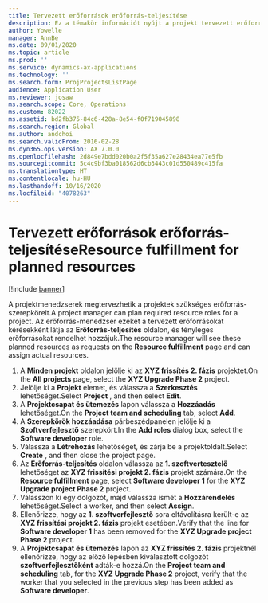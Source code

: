 ```yaml
---
title: Tervezett erőforrások erőforrás-teljesítése
description: Ez a témakör információt nyújt a projekt tervezett erőforrásairól.
author: Yowelle
manager: AnnBe
ms.date: 09/01/2020
ms.topic: article
ms.prod: ''
ms.service: dynamics-ax-applications
ms.technology: ''
ms.search.form: ProjProjectsListPage
audience: Application User
ms.reviewer: josaw
ms.search.scope: Core, Operations
ms.custom: 82022
ms.assetid: bd2fb375-84c6-428a-8e54-f0f719045898
ms.search.region: Global
ms.author: andchoi
ms.search.validFrom: 2016-02-28
ms.dyn365.ops.version: AX 7.0.0
ms.openlocfilehash: 2d849e7bdd020b0a2f5f35a627e28434ea77e5fb
ms.sourcegitcommit: 5c4c9bf3ba018562d6cb3443c01d550489c415fa
ms.translationtype: HT
ms.contentlocale: hu-HU
ms.lasthandoff: 10/16/2020
ms.locfileid: "4078263"
---
```

# <a name="resource-fulfillment-for-planned-resources"></a><span data-ttu-id="35e57-103">Tervezett erőforrások erőforrás-teljesítése</span><span class="sxs-lookup"><span data-stu-id="35e57-103">Resource fulfillment for planned resources</span></span>

[!include [banner](../includes/banner.md)]

<span data-ttu-id="35e57-104">A projektmenedzserek megtervezhetik a projektek szükséges erőforrás-szerepköreit.</span><span class="sxs-lookup"><span data-stu-id="35e57-104">A project manager can plan required resource roles for a project.</span></span> <span data-ttu-id="35e57-105">Az erőforrás-menedzser ezeket a tervezett erőforrásokat kérésekként látja az **Erőforrás-teljesítés** oldalon, és tényleges erőforrásokat rendelhet hozzájuk.</span><span class="sxs-lookup"><span data-stu-id="35e57-105">The resource manager will see these planned resources as requests on the **Resource fulfillment** page and can assign actual resources.</span></span>

1. <span data-ttu-id="35e57-106">A **Minden projekt** oldalon jelölje ki az **XYZ frissítés 2. fázis** projektet.</span><span class="sxs-lookup"><span data-stu-id="35e57-106">On the **All projects** page, select the **XYZ Upgrade Phase 2** project.</span></span>
2. <span data-ttu-id="35e57-107">Jelölje ki a **Projekt** elemet, és válassza a **Szerkesztés** lehetőséget.</span><span class="sxs-lookup"><span data-stu-id="35e57-107">Select **Project** , and then select **Edit**.</span></span>
3. <span data-ttu-id="35e57-108">A **Projektcsapat és ütemezés** lapon válassza a **Hozzáadás** lehetőséget.</span><span class="sxs-lookup"><span data-stu-id="35e57-108">On the **Project team and scheduling** tab, select **Add**.</span></span>
4. <span data-ttu-id="35e57-109">A **Szerepkörök hozzáadása** párbeszédpanelen jelölje ki a **Szoftverfejlesztő** szerepkört.</span><span class="sxs-lookup"><span data-stu-id="35e57-109">In the **Add roles** dialog box, select the **Software developer** role.</span></span>
5. <span data-ttu-id="35e57-110">Válassza a **Létrehozás** lehetőséget, és zárja be a projektoldalt.</span><span class="sxs-lookup"><span data-stu-id="35e57-110">Select **Create** , and then close the project page.</span></span>
6. <span data-ttu-id="35e57-111">Az **Erőforrás-teljesítés** oldalon válassza az **1. szoftvertesztelő** lehetőséget az **XYZ frissítési projekt 2. fázis** projekt számára.</span><span class="sxs-lookup"><span data-stu-id="35e57-111">On the **Resource fulfillment** page, select **Software developer 1** for the **XYZ Upgrade project Phase 2** project.</span></span>
7. <span data-ttu-id="35e57-112">Válasszon ki egy dolgozót, majd válassza ismét a **Hozzárendelés** lehetőséget.</span><span class="sxs-lookup"><span data-stu-id="35e57-112">Select a worker, and then select **Assign**.</span></span>
8. <span data-ttu-id="35e57-113">Ellenőrizze, hogy az **1. szoftverfejlesztő** sora eltávolításra került-e az **XYZ frissítési projekt 2. fázis** projekt esetében.</span><span class="sxs-lookup"><span data-stu-id="35e57-113">Verify that the line for **Software developer 1** has been removed for the **XYZ Upgrade project Phase 2** project.</span></span>
9. <span data-ttu-id="35e57-114">A **Projektcsapat és ütemezés** lapon az **XYZ frissítés 2. fázis** projektnél ellenőrizze, hogy az előző lépésben kiválasztott dolgozót **szoftverfejlesztőként** adták-e hozzá.</span><span class="sxs-lookup"><span data-stu-id="35e57-114">On the **Project team and scheduling** tab, for the **XYZ Upgrade Phase 2** project, verify that the worker that you selected in the previous step has been added as **Software developer**.</span></span>
